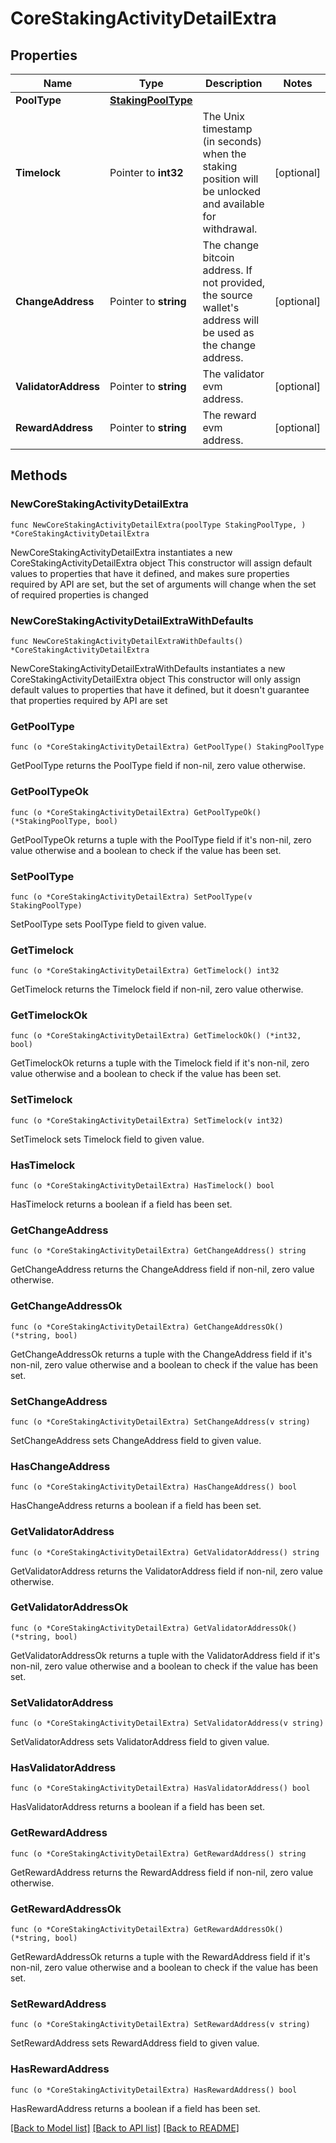 # CoreStakingActivityDetailExtra

## Properties

Name | Type | Description | Notes
------------ | ------------- | ------------- | -------------
**PoolType** | [**StakingPoolType**](StakingPoolType.md) |  | 
**Timelock** | Pointer to **int32** | The Unix timestamp (in seconds) when the staking position will be unlocked and available for withdrawal. | [optional] 
**ChangeAddress** | Pointer to **string** | The change bitcoin address. If not provided, the source wallet&#39;s address will be used as the change address. | [optional] 
**ValidatorAddress** | Pointer to **string** | The validator evm address. | [optional] 
**RewardAddress** | Pointer to **string** | The reward evm address. | [optional] 

## Methods

### NewCoreStakingActivityDetailExtra

`func NewCoreStakingActivityDetailExtra(poolType StakingPoolType, ) *CoreStakingActivityDetailExtra`

NewCoreStakingActivityDetailExtra instantiates a new CoreStakingActivityDetailExtra object
This constructor will assign default values to properties that have it defined,
and makes sure properties required by API are set, but the set of arguments
will change when the set of required properties is changed

### NewCoreStakingActivityDetailExtraWithDefaults

`func NewCoreStakingActivityDetailExtraWithDefaults() *CoreStakingActivityDetailExtra`

NewCoreStakingActivityDetailExtraWithDefaults instantiates a new CoreStakingActivityDetailExtra object
This constructor will only assign default values to properties that have it defined,
but it doesn't guarantee that properties required by API are set

### GetPoolType

`func (o *CoreStakingActivityDetailExtra) GetPoolType() StakingPoolType`

GetPoolType returns the PoolType field if non-nil, zero value otherwise.

### GetPoolTypeOk

`func (o *CoreStakingActivityDetailExtra) GetPoolTypeOk() (*StakingPoolType, bool)`

GetPoolTypeOk returns a tuple with the PoolType field if it's non-nil, zero value otherwise
and a boolean to check if the value has been set.

### SetPoolType

`func (o *CoreStakingActivityDetailExtra) SetPoolType(v StakingPoolType)`

SetPoolType sets PoolType field to given value.


### GetTimelock

`func (o *CoreStakingActivityDetailExtra) GetTimelock() int32`

GetTimelock returns the Timelock field if non-nil, zero value otherwise.

### GetTimelockOk

`func (o *CoreStakingActivityDetailExtra) GetTimelockOk() (*int32, bool)`

GetTimelockOk returns a tuple with the Timelock field if it's non-nil, zero value otherwise
and a boolean to check if the value has been set.

### SetTimelock

`func (o *CoreStakingActivityDetailExtra) SetTimelock(v int32)`

SetTimelock sets Timelock field to given value.

### HasTimelock

`func (o *CoreStakingActivityDetailExtra) HasTimelock() bool`

HasTimelock returns a boolean if a field has been set.

### GetChangeAddress

`func (o *CoreStakingActivityDetailExtra) GetChangeAddress() string`

GetChangeAddress returns the ChangeAddress field if non-nil, zero value otherwise.

### GetChangeAddressOk

`func (o *CoreStakingActivityDetailExtra) GetChangeAddressOk() (*string, bool)`

GetChangeAddressOk returns a tuple with the ChangeAddress field if it's non-nil, zero value otherwise
and a boolean to check if the value has been set.

### SetChangeAddress

`func (o *CoreStakingActivityDetailExtra) SetChangeAddress(v string)`

SetChangeAddress sets ChangeAddress field to given value.

### HasChangeAddress

`func (o *CoreStakingActivityDetailExtra) HasChangeAddress() bool`

HasChangeAddress returns a boolean if a field has been set.

### GetValidatorAddress

`func (o *CoreStakingActivityDetailExtra) GetValidatorAddress() string`

GetValidatorAddress returns the ValidatorAddress field if non-nil, zero value otherwise.

### GetValidatorAddressOk

`func (o *CoreStakingActivityDetailExtra) GetValidatorAddressOk() (*string, bool)`

GetValidatorAddressOk returns a tuple with the ValidatorAddress field if it's non-nil, zero value otherwise
and a boolean to check if the value has been set.

### SetValidatorAddress

`func (o *CoreStakingActivityDetailExtra) SetValidatorAddress(v string)`

SetValidatorAddress sets ValidatorAddress field to given value.

### HasValidatorAddress

`func (o *CoreStakingActivityDetailExtra) HasValidatorAddress() bool`

HasValidatorAddress returns a boolean if a field has been set.

### GetRewardAddress

`func (o *CoreStakingActivityDetailExtra) GetRewardAddress() string`

GetRewardAddress returns the RewardAddress field if non-nil, zero value otherwise.

### GetRewardAddressOk

`func (o *CoreStakingActivityDetailExtra) GetRewardAddressOk() (*string, bool)`

GetRewardAddressOk returns a tuple with the RewardAddress field if it's non-nil, zero value otherwise
and a boolean to check if the value has been set.

### SetRewardAddress

`func (o *CoreStakingActivityDetailExtra) SetRewardAddress(v string)`

SetRewardAddress sets RewardAddress field to given value.

### HasRewardAddress

`func (o *CoreStakingActivityDetailExtra) HasRewardAddress() bool`

HasRewardAddress returns a boolean if a field has been set.


[[Back to Model list]](../README.md#documentation-for-models) [[Back to API list]](../README.md#documentation-for-api-endpoints) [[Back to README]](../README.md)



